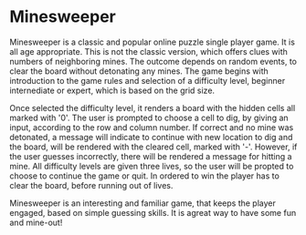 # Minesweeper

Minesweeper is a classic and popular online puzzle single player game. It is all age appropriate. This is not the classic version, which offers clues with numbers of neighboring mines. The outcome depends on random events, to clear the board without detonating any mines.
The game begins with introduction to the game rules and selection of a difficulty level, beginner internediate or expert, which is based on the grid size. 

Once selected the difficulty level, it renders a board with the hidden cells all marked with '0'. The user is prompted to choose a cell to dig, by giving an input, according to the
row and column number. If correct and no mine was detonated, a message will indicate to 
continue with new location to dig and the board, will be rendered with the cleared cell,
marked with '-'. However, if the user guesses incorrectly, there will be rendered a message
for hitting a mine. All difficulty levels are given three lives, so the user will be propted
to choose to continue the game or quit. In ordered to win the player has to clear the board,
before running out of lives.

Minesweeper is an interesting and familiar game, that keeps the player engaged, based on simple guessing skills. It is agreat way to have some fun and mine-out!